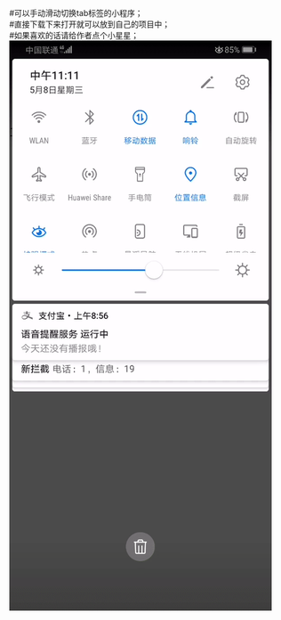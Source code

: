#可以手动滑动切换tab标签的小程序；  
#直接下载下来打开就可以放到自己的项目中；  
#如果喜欢的话请给作者点个小星星；  
![image](https://github.com/caojinghao/-tab-/blob/master/image/ezgif-2-ec96bc4681f2.gif)

